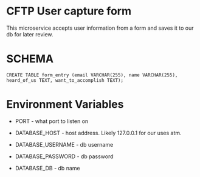 # CFTP User capture form

This microservice accepts user information from a form and saves it to our db for later review.


# SCHEMA
```
CREATE TABLE form_entry (email VARCHAR(255), name VARCHAR(255), heard_of_us TEXT, want_to_accomplish TEXT);
```

# Environment Variables
* PORT - what port to listen on

* DATABASE_HOST - host address. Likely 127.0.0.1 for our uses atm.

* DATABASE_USERNAME - db username

* DATABASE_PASSWORD - db password

* DATABASE_DB - db name